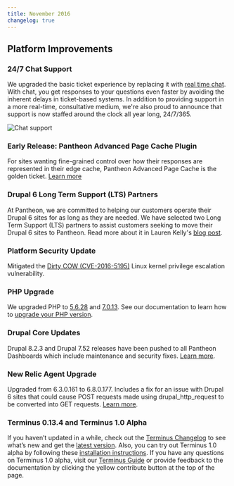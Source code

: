 ```yaml
---
title: November 2016
changelog: true
---
```

## Platform Improvements

### 24/7 Chat Support
We upgraded the basic ticket experience by replacing it with [real time chat](https://pantheon.io/blog/pantheon-announces-247-chat-support). With chat, you get responses to your questions even faster by avoiding the inherent delays in ticket-based systems. In addition to providing support in a more real-time, consultative medium, we're also proud to announce that support is now staffed around the clock all year long, 24/7/365.

![Chat support](https://pantheon.io/sites/default/files/field/image/blog-asset-1.png)

### Early Release: Pantheon Advanced Page Cache Plugin
For sites wanting fine-grained control over how their responses are represented in their edge cache, Pantheon Advanced Page Cache is the golden ticket. [Learn more](https://wordpress.org/plugins/pantheon-advanced-page-cache/)


### Drupal 6 Long Term Support (LTS) Partners
At Pantheon, we are committed to helping our customers operate their Drupal 6 sites for as long as they are needed. We have selected two Long Term Support (LTS) partners to assist customers seeking to move their Drupal 6 sites to Pantheon. Read more about it in Lauren Kelly's [blog post](https://pantheon.io/blog/drupal-6-long-term-support-and-migration-partnerships).


### Platform Security Update
Mitigated the [Dirty COW (CVE-2016-5195)](https://dirtycow.ninja/) Linux kernel privilege escalation vulnerability.


### PHP Upgrade
We upgraded PHP to [5.6.28](https://secure.php.net/archive/2016.php#id2016-11-10-3) and [7.0.13](https://secure.php.net/archive/2016.php#id2016-11-10-1). See our documentation to learn how to [upgrade your PHP version](/guides/php/php-versions).

### Drupal Core Updates
Drupal 8.2.3 and Drupal 7.52 releases have been pushed to all Pantheon Dashboards which include maintenance and security fixes.  [Learn more](https://www.drupal.org/blog/drupal-823-and-752-released).

### New Relic Agent Upgrade
Upgraded from 6.3.0.161 to 6.8.0.177. Includes a fix for an issue with Drupal 6 sites that could cause POST requests made using drupal_http_request to be converted into GET requests. [Learn more](https://docs.newrelic.com/docs/release-notes/agent-release-notes/php-release-notes/php-agent-680177).


### Terminus 0.13.4 and Terminus 1.0 Alpha
If you haven’t updated in a while, check out the [Terminus Changelog](https://github.com/pantheon-systems/terminus/blob/0.13.x/CHANGELOG.md) to see what’s new and get the [latest version](https://github.com/pantheon-systems/terminus/releases). Also, you can try out Terminus 1.0 alpha by following these [installation instructions](/guides/terminus/install). If you have any questions on Terminus 1.0 alpha, visit our [Terminus Guide](/guides/terminus) or provide feedback to the documentation by clicking the yellow contribute button at the top of the page.
